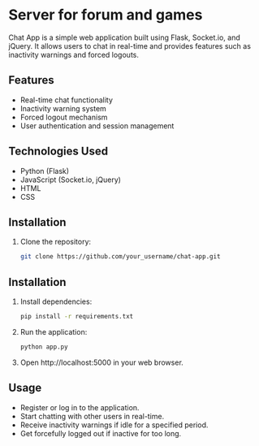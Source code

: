 
# Server for forum and games

Chat App is a simple web application built using Flask, Socket.io, and jQuery. It allows users to chat in real-time and provides features such as inactivity warnings and forced logouts.

## Features

- Real-time chat functionality
- Inactivity warning system
- Forced logout mechanism
- User authentication and session management

## Technologies Used

- Python (Flask)
- JavaScript (Socket.io, jQuery)
- HTML
- CSS

## Installation

1. Clone the repository:

   ```bash
   git clone https://github.com/your_username/chat-app.git

## Installation

1. Install dependencies:

    ```bash
    pip install -r requirements.txt
    ```

2. Run the application:

    ```bash
    python app.py
    ```

3. Open http://localhost:5000 in your web browser.

## Usage

- Register or log in to the application.
- Start chatting with other users in real-time.
- Receive inactivity warnings if idle for a specified period.
- Get forcefully logged out if inactive for too long.

